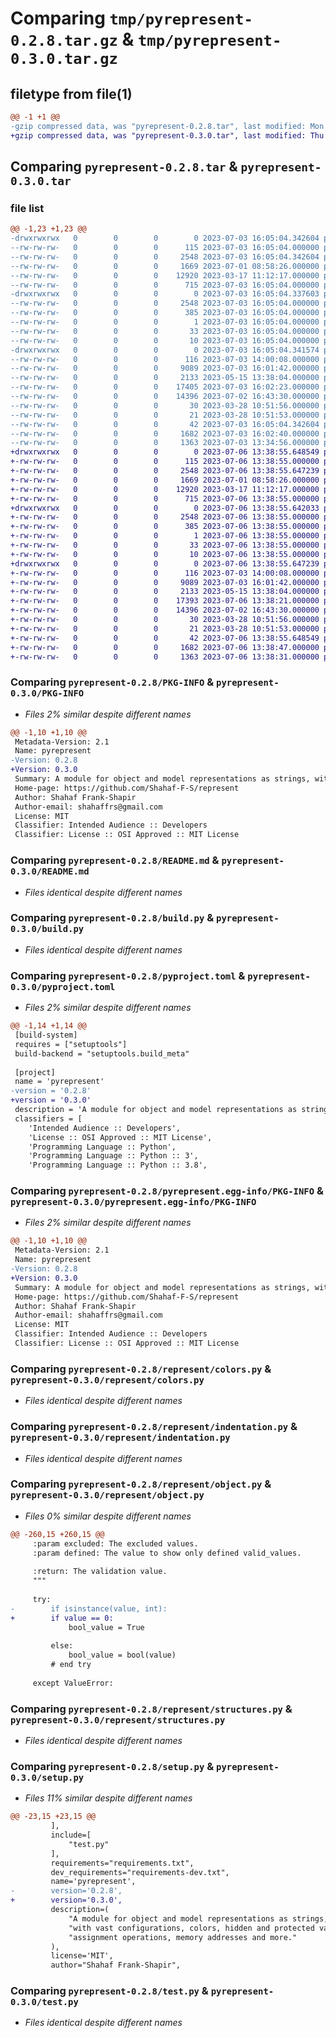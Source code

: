 # Comparing `tmp/pyrepresent-0.2.8.tar.gz` & `tmp/pyrepresent-0.3.0.tar.gz`

## filetype from file(1)

```diff
@@ -1 +1 @@
-gzip compressed data, was "pyrepresent-0.2.8.tar", last modified: Mon Jul  3 16:05:04 2023, max compression
+gzip compressed data, was "pyrepresent-0.3.0.tar", last modified: Thu Jul  6 13:38:55 2023, max compression
```

## Comparing `pyrepresent-0.2.8.tar` & `pyrepresent-0.3.0.tar`

### file list

```diff
@@ -1,23 +1,23 @@
-drwxrwxrwx   0        0        0        0 2023-07-03 16:05:04.342604 pyrepresent-0.2.8/
--rw-rw-rw-   0        0        0      115 2023-07-03 16:05:04.000000 pyrepresent-0.2.8/MANIFEST.in
--rw-rw-rw-   0        0        0     2548 2023-07-03 16:05:04.342604 pyrepresent-0.2.8/PKG-INFO
--rw-rw-rw-   0        0        0     1669 2023-07-01 08:58:26.000000 pyrepresent-0.2.8/README.md
--rw-rw-rw-   0        0        0    12920 2023-03-17 11:12:17.000000 pyrepresent-0.2.8/build.py
--rw-rw-rw-   0        0        0      715 2023-07-03 16:05:04.000000 pyrepresent-0.2.8/pyproject.toml
-drwxrwxrwx   0        0        0        0 2023-07-03 16:05:04.337603 pyrepresent-0.2.8/pyrepresent.egg-info/
--rw-rw-rw-   0        0        0     2548 2023-07-03 16:05:04.000000 pyrepresent-0.2.8/pyrepresent.egg-info/PKG-INFO
--rw-rw-rw-   0        0        0      385 2023-07-03 16:05:04.000000 pyrepresent-0.2.8/pyrepresent.egg-info/SOURCES.txt
--rw-rw-rw-   0        0        0        1 2023-07-03 16:05:04.000000 pyrepresent-0.2.8/pyrepresent.egg-info/dependency_links.txt
--rw-rw-rw-   0        0        0       33 2023-07-03 16:05:04.000000 pyrepresent-0.2.8/pyrepresent.egg-info/requires.txt
--rw-rw-rw-   0        0        0       10 2023-07-03 16:05:04.000000 pyrepresent-0.2.8/pyrepresent.egg-info/top_level.txt
-drwxrwxrwx   0        0        0        0 2023-07-03 16:05:04.341574 pyrepresent-0.2.8/represent/
--rw-rw-rw-   0        0        0      116 2023-07-03 14:00:08.000000 pyrepresent-0.2.8/represent/__init__.py
--rw-rw-rw-   0        0        0     9089 2023-07-03 16:01:42.000000 pyrepresent-0.2.8/represent/colors.py
--rw-rw-rw-   0        0        0     2133 2023-05-15 13:38:04.000000 pyrepresent-0.2.8/represent/indentation.py
--rw-rw-rw-   0        0        0    17405 2023-07-03 16:02:23.000000 pyrepresent-0.2.8/represent/object.py
--rw-rw-rw-   0        0        0    14396 2023-07-02 16:43:30.000000 pyrepresent-0.2.8/represent/structures.py
--rw-rw-rw-   0        0        0       30 2023-03-28 10:51:56.000000 pyrepresent-0.2.8/requirements-dev.txt
--rw-rw-rw-   0        0        0       21 2023-03-28 10:51:53.000000 pyrepresent-0.2.8/requirements.txt
--rw-rw-rw-   0        0        0       42 2023-07-03 16:05:04.342604 pyrepresent-0.2.8/setup.cfg
--rw-rw-rw-   0        0        0     1682 2023-07-03 16:02:40.000000 pyrepresent-0.2.8/setup.py
--rw-rw-rw-   0        0        0     1363 2023-07-03 13:34:56.000000 pyrepresent-0.2.8/test.py
+drwxrwxrwx   0        0        0        0 2023-07-06 13:38:55.648549 pyrepresent-0.3.0/
+-rw-rw-rw-   0        0        0      115 2023-07-06 13:38:55.000000 pyrepresent-0.3.0/MANIFEST.in
+-rw-rw-rw-   0        0        0     2548 2023-07-06 13:38:55.647239 pyrepresent-0.3.0/PKG-INFO
+-rw-rw-rw-   0        0        0     1669 2023-07-01 08:58:26.000000 pyrepresent-0.3.0/README.md
+-rw-rw-rw-   0        0        0    12920 2023-03-17 11:12:17.000000 pyrepresent-0.3.0/build.py
+-rw-rw-rw-   0        0        0      715 2023-07-06 13:38:55.000000 pyrepresent-0.3.0/pyproject.toml
+drwxrwxrwx   0        0        0        0 2023-07-06 13:38:55.642033 pyrepresent-0.3.0/pyrepresent.egg-info/
+-rw-rw-rw-   0        0        0     2548 2023-07-06 13:38:55.000000 pyrepresent-0.3.0/pyrepresent.egg-info/PKG-INFO
+-rw-rw-rw-   0        0        0      385 2023-07-06 13:38:55.000000 pyrepresent-0.3.0/pyrepresent.egg-info/SOURCES.txt
+-rw-rw-rw-   0        0        0        1 2023-07-06 13:38:55.000000 pyrepresent-0.3.0/pyrepresent.egg-info/dependency_links.txt
+-rw-rw-rw-   0        0        0       33 2023-07-06 13:38:55.000000 pyrepresent-0.3.0/pyrepresent.egg-info/requires.txt
+-rw-rw-rw-   0        0        0       10 2023-07-06 13:38:55.000000 pyrepresent-0.3.0/pyrepresent.egg-info/top_level.txt
+drwxrwxrwx   0        0        0        0 2023-07-06 13:38:55.647239 pyrepresent-0.3.0/represent/
+-rw-rw-rw-   0        0        0      116 2023-07-03 14:00:08.000000 pyrepresent-0.3.0/represent/__init__.py
+-rw-rw-rw-   0        0        0     9089 2023-07-03 16:01:42.000000 pyrepresent-0.3.0/represent/colors.py
+-rw-rw-rw-   0        0        0     2133 2023-05-15 13:38:04.000000 pyrepresent-0.3.0/represent/indentation.py
+-rw-rw-rw-   0        0        0    17393 2023-07-06 13:38:21.000000 pyrepresent-0.3.0/represent/object.py
+-rw-rw-rw-   0        0        0    14396 2023-07-02 16:43:30.000000 pyrepresent-0.3.0/represent/structures.py
+-rw-rw-rw-   0        0        0       30 2023-03-28 10:51:56.000000 pyrepresent-0.3.0/requirements-dev.txt
+-rw-rw-rw-   0        0        0       21 2023-03-28 10:51:53.000000 pyrepresent-0.3.0/requirements.txt
+-rw-rw-rw-   0        0        0       42 2023-07-06 13:38:55.648549 pyrepresent-0.3.0/setup.cfg
+-rw-rw-rw-   0        0        0     1682 2023-07-06 13:38:47.000000 pyrepresent-0.3.0/setup.py
+-rw-rw-rw-   0        0        0     1363 2023-07-06 13:38:31.000000 pyrepresent-0.3.0/test.py
```

### Comparing `pyrepresent-0.2.8/PKG-INFO` & `pyrepresent-0.3.0/PKG-INFO`

 * *Files 2% similar despite different names*

```diff
@@ -1,10 +1,10 @@
 Metadata-Version: 2.1
 Name: pyrepresent
-Version: 0.2.8
+Version: 0.3.0
 Summary: A module for object and model representations as strings, with vast configurations, colors, hidden and protected values, assignment operations, memory addresses and more.
 Home-page: https://github.com/Shahaf-F-S/represent
 Author: Shahaf Frank-Shapir
 Author-email: shahaffrs@gmail.com
 License: MIT
 Classifier: Intended Audience :: Developers
 Classifier: License :: OSI Approved :: MIT License
```

### Comparing `pyrepresent-0.2.8/README.md` & `pyrepresent-0.3.0/README.md`

 * *Files identical despite different names*

### Comparing `pyrepresent-0.2.8/build.py` & `pyrepresent-0.3.0/build.py`

 * *Files identical despite different names*

### Comparing `pyrepresent-0.2.8/pyproject.toml` & `pyrepresent-0.3.0/pyproject.toml`

 * *Files 2% similar despite different names*

```diff
@@ -1,14 +1,14 @@
 [build-system]
 requires = ["setuptools"]
 build-backend = "setuptools.build_meta"
 
 [project]
 name = 'pyrepresent'
-version = '0.2.8'
+version = '0.3.0'
 description = 'A module for object and model representations as strings, with vast configurations, colors, hidden and protected values, assignment operations, memory addresses and more.'
 classifiers = [
 	'Intended Audience :: Developers',
 	'License :: OSI Approved :: MIT License',
 	'Programming Language :: Python',
 	'Programming Language :: Python :: 3',
 	'Programming Language :: Python :: 3.8',
```

### Comparing `pyrepresent-0.2.8/pyrepresent.egg-info/PKG-INFO` & `pyrepresent-0.3.0/pyrepresent.egg-info/PKG-INFO`

 * *Files 2% similar despite different names*

```diff
@@ -1,10 +1,10 @@
 Metadata-Version: 2.1
 Name: pyrepresent
-Version: 0.2.8
+Version: 0.3.0
 Summary: A module for object and model representations as strings, with vast configurations, colors, hidden and protected values, assignment operations, memory addresses and more.
 Home-page: https://github.com/Shahaf-F-S/represent
 Author: Shahaf Frank-Shapir
 Author-email: shahaffrs@gmail.com
 License: MIT
 Classifier: Intended Audience :: Developers
 Classifier: License :: OSI Approved :: MIT License
```

### Comparing `pyrepresent-0.2.8/represent/colors.py` & `pyrepresent-0.3.0/represent/colors.py`

 * *Files identical despite different names*

### Comparing `pyrepresent-0.2.8/represent/indentation.py` & `pyrepresent-0.3.0/represent/indentation.py`

 * *Files identical despite different names*

### Comparing `pyrepresent-0.2.8/represent/object.py` & `pyrepresent-0.3.0/represent/object.py`

 * *Files 0% similar despite different names*

```diff
@@ -260,15 +260,15 @@
     :param excluded: The excluded values.
     :param defined: The value to show only defined valid_values.
 
     :return: The validation value.
     """
 
     try:
-        if isinstance(value, int):
+        if value == 0:
             bool_value = True
 
         else:
             bool_value = bool(value)
         # end try
 
     except ValueError:
```

### Comparing `pyrepresent-0.2.8/represent/structures.py` & `pyrepresent-0.3.0/represent/structures.py`

 * *Files identical despite different names*

### Comparing `pyrepresent-0.2.8/setup.py` & `pyrepresent-0.3.0/setup.py`

 * *Files 11% similar despite different names*

```diff
@@ -23,15 +23,15 @@
         ],
         include=[
             "test.py"
         ],
         requirements="requirements.txt",
         dev_requirements="requirements-dev.txt",
         name='pyrepresent',
-        version='0.2.8',
+        version='0.3.0',
         description=(
             "A module for object and model representations as strings, "
             "with vast configurations, colors, hidden and protected values, "
             "assignment operations, memory addresses and more."
         ),
         license='MIT',
         author="Shahaf Frank-Shapir",
```

### Comparing `pyrepresent-0.2.8/test.py` & `pyrepresent-0.3.0/test.py`

 * *Files identical despite different names*


